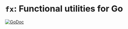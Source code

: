 # `fx`: Functional utilities for Go

<a href="https://godoc.org/github.com/pgavlin/fx"><img src="https://img.shields.io/badge/api-reference-blue.svg?style=flat-square" alt="GoDoc"></a>
